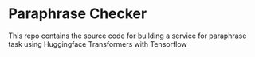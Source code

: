 # Paraphrase Checker
This repo contains the source code for building a service for paraphrase task using Huggingface Transformers with Tensorflow
